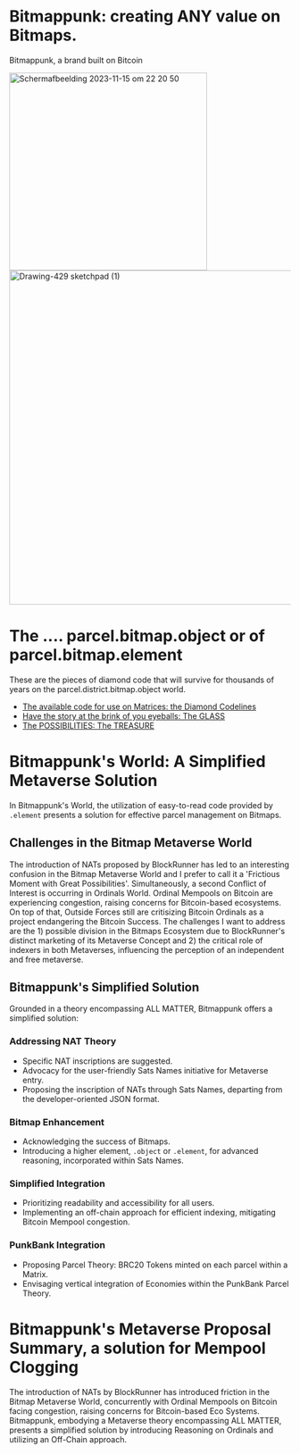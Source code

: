 # Bitmappunk: creating ANY value on Bitmaps.
Bitmappunk, a brand built on Bitcoin


<img width="354" alt="Scherm­afbeelding 2023-11-15 om 22 20 50" src="https://github.com/wiard/Umeko/assets/900114/e5f349e0-5a30-4736-80e4-26db7fc6d4b0">
<img width="599" alt="Drawing-429 sketchpad (1)" src="https://github.com/wiard/Umeko/assets/900114/a7ebaff7-2125-48a5-974a-cf9da115e8da">


# The .... parcel.bitmap.object or of parcel.bitmap.element
These are the pieces of diamond code that will survive for thousands of years on the parcel.district.bitmap.object world.
- [The available code for use on Matrices: the Diamond Codelines](/docs/codebase.md)
- [Have the story at the brink of you eyeballs: The GLASS](/docs/story.md)
- [The POSSIBILITIES: The TREASURE](/docs/usecases.md)


# Bitmappunk's World: A Simplified Metaverse Solution

In Bitmappunk's World, the utilization of easy-to-read code provided by `.element` presents a solution for effective parcel management on Bitmaps.

## Challenges in the Bitmap Metaverse World

The introduction of NATs proposed by BlockRunner has led to an interesting confusion in the Bitmap Metaverse World and I prefer to call it a 'Frictious Moment with Great Possibilities'. Simultaneously, a second Conflict of Interest is occurring in Ordinals World. Ordinal Mempools on Bitcoin are experiencing congestion, raising concerns for Bitcoin-based ecosystems. On top of that, Outside Forces still are critisizing Bitcoin Ordinals as a project endangering the Bitcoin Success. The challenges I want to address are the 1) possible division in the Bitmaps Ecosystem due to BlockRunner's distinct marketing of its Metaverse Concept and 2) the critical role of indexers in both Metaverses, influencing the perception of an independent and free metaverse.

## Bitmappunk's Simplified Solution

Grounded in a theory encompassing ALL MATTER, Bitmappunk offers a simplified solution:

### Addressing NAT Theory

- Specific NAT inscriptions are suggested. 
- Advocacy for the user-friendly Sats Names initiative for Metaverse entry.
- Proposing the inscription of NATs through Sats Names, departing from the developer-oriented JSON format.

### Bitmap Enhancement

- Acknowledging the success of Bitmaps.
- Introducing a higher element, `.object` or `.element`, for advanced reasoning, incorporated within Sats Names.

### Simplified Integration

- Prioritizing readability and accessibility for all users.
- Implementing an off-chain approach for efficient indexing, mitigating Bitcoin Mempool congestion.

### PunkBank Integration

- Proposing Parcel Theory: BRC20 Tokens minted on each parcel within a Matrix.
- Envisaging vertical integration of Economies within the PunkBank Parcel Theory.

# Bitmappunk's Metaverse Proposal Summary, a solution for Mempool Clogging

The introduction of NATs by BlockRunner has introduced friction in the Bitmap Metaverse World, concurrently with Ordinal Mempools on Bitcoin facing congestion, raising concerns for Bitcoin-based Eco Systems. Bitmappunk, embodying a Metaverse theory encompassing ALL MATTER, presents a simplified solution by introducing Reasoning on Ordinals and utilizing an Off-Chain approach.




